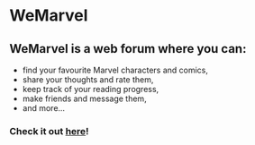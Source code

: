 # WeMarvel

## WeMarvel is a web forum where you can: 
- find your favourite Marvel characters and comics,
- share your thoughts and rate them,
- keep track of your reading progress,
- make friends and message them,
- and more...

### Check it out [here](https://we-marvel.com "Visit the WeMarvel web forum")!
